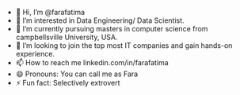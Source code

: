 - 👋 Hi, I’m @farafatima
- 👀 I’m interested in Data Engineering/ Data Scientist.
- 🌱 I’m currently pursuing masters in computer science from campbellsville University, USA.
- 💞️ I’m looking to join the top most IT companies and gain hands-on experience.
- 📫 How to reach me linkedin.com/in/farafatima 
- 😄 Pronouns: You can call me as Fara 
- ⚡ Fun fact: Selectively extrovert 

<!---
farafatima44/farafatima44 is a ✨ special ✨ repository because its `README.md` (this file) appears on your GitHub profile.
You can click the Preview link to take a look at your changes.
--->
